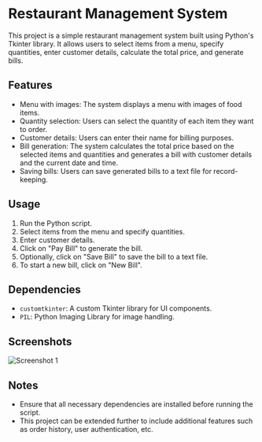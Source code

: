# Restaurant Management System

This project is a simple restaurant management system built using Python's Tkinter library. It allows users to select items from a menu, specify quantities, enter customer details, calculate the total price, and generate bills.

## Features

- Menu with images: The system displays a menu with images of food items.
- Quantity selection: Users can select the quantity of each item they want to order.
- Customer details: Users can enter their name for billing purposes.
- Bill generation: The system calculates the total price based on the selected items and quantities and generates a bill with customer details and the current date and time.
- Saving bills: Users can save generated bills to a text file for record-keeping.

## Usage

1. Run the Python script.
2. Select items from the menu and specify quantities.
3. Enter customer details.
4. Click on "Pay Bill" to generate the bill.
5. Optionally, click on "Save Bill" to save the bill to a text file.
6. To start a new bill, click on "New Bill".

## Dependencies

- `customtkinter`: A custom Tkinter library for UI components.
- `PIL`: Python Imaging Library for image handling.

## Screenshots

![Screenshot 1](https://imgur.com/a/cUtuqyh)


## Notes

- Ensure that all necessary dependencies are installed before running the script.
- This project can be extended further to include additional features such as order history, user authentication, etc.

